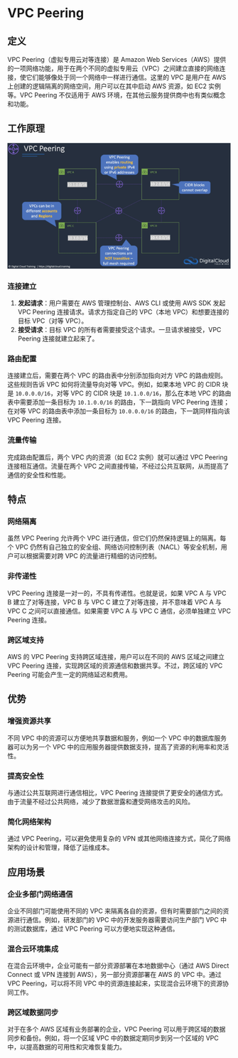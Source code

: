 # VPC Peering

## 定义

VPC Peering（虚拟专用云对等连接）是 Amazon Web
Services（AWS）提供的一项网络功能，用于在两个不同的虚拟专用云（VPC）之间建立直接的网络连接，使它们能够像处于同一个网络中一样进行通信。这里的
VPC 是用户在 AWS 上创建的逻辑隔离的网络空间，用户可以在其中启动 AWS 资源，如 EC2 实例等。VPC Peering 不仅适用于 AWS
环境，在其他云服务提供商中也有类似概念和功能。

## 工作原理

![img.png](../../../../static/img/AWS/img_1.png)

### 连接建立

1. **发起请求**：用户需要在 AWS 管理控制台、AWS CLI 或使用 AWS SDK 发起 VPC Peering 连接请求。请求方指定自己的 VPC（本地
   VPC）和想要连接的目标 VPC（对等 VPC）。
2. **接受请求**：目标 VPC 的所有者需要接受这个请求。一旦请求被接受，VPC Peering 连接就建立起来了。

### 路由配置

连接建立后，需要在两个 VPC 的路由表中分别添加指向对方 VPC 的路由规则。这些规则告诉 VPC 如何将流量导向对等 VPC。例如，如果本地
VPC 的 CIDR 块是 `10.0.0.0/16`，对等 VPC 的 CIDR 块是 `10.1.0.0/16`，那么在本地 VPC 的路由表中需要添加一条目标为
`10.1.0.0/16` 的路由，下一跳指向 VPC Peering 连接；在对等 VPC 的路由表中添加一条目标为 `10.0.0.0/16` 的路由，下一跳同样指向该
VPC Peering 连接。

### 流量传输

完成路由配置后，两个 VPC 内的资源（如 EC2 实例）就可以通过 VPC Peering 连接相互通信。流量在两个 VPC
之间直接传输，不经过公共互联网，从而提高了通信的安全性和性能。

## 特点

### 网络隔离

虽然 VPC Peering 允许两个 VPC 进行通信，但它们仍然保持逻辑上的隔离。每个 VPC 仍然有自己独立的安全组、网络访问控制列表（NACL）等安全机制，用户可以根据需要对跨
VPC 的流量进行精细的访问控制。

### 非传递性

VPC Peering 连接是一对一的，不具有传递性。也就是说，如果 VPC A 与 VPC B 建立了对等连接，VPC B 与 VPC C 建立了对等连接，并不意味着
VPC A 与 VPC C 之间可以直接通信。如果需要 VPC A 与 VPC C 通信，必须单独建立 VPC Peering 连接。

### 跨区域支持

AWS 的 VPC Peering 支持跨区域连接，用户可以在不同的 AWS 区域之间建立 VPC Peering 连接，实现跨区域的资源通信和数据共享。不过，跨区域的
VPC Peering 可能会产生一定的网络延迟和费用。

## 优势

### 增强资源共享

不同 VPC 中的资源可以方便地共享数据和服务，例如一个 VPC 中的数据库服务器可以为另一个 VPC 中的应用服务器提供数据支持，提高了资源的利用率和灵活性。

### 提高安全性

与通过公共互联网进行通信相比，VPC Peering 连接提供了更安全的通信方式。由于流量不经过公共网络，减少了数据泄露和遭受网络攻击的风险。

### 简化网络架构

通过 VPC Peering，可以避免使用复杂的 VPN 或其他网络连接方式，简化了网络架构的设计和管理，降低了运维成本。

## 应用场景

### 企业多部门网络通信

企业不同部门可能使用不同的 VPC 来隔离各自的资源，但有时需要部门之间的资源进行通信。例如，研发部门的 VPC 中的开发服务器需要访问生产部门
VPC 中的测试数据库，通过 VPC Peering 可以方便地实现这种通信。

### 混合云环境集成

在混合云环境中，企业可能有一部分资源部署在本地数据中心（通过 AWS Direct Connect 或 VPN 连接到 AWS），另一部分资源部署在 AWS
的 VPC 中。通过 VPC Peering，可以将不同 VPC 中的资源连接起来，实现混合云环境下的资源协同工作。

### 跨区域数据同步

对于在多个 AWS 区域有业务部署的企业，VPC Peering 可以用于跨区域的数据同步和备份。例如，将一个区域 VPC 中的数据定期同步到另一个区域的
VPC 中，以提高数据的可用性和灾难恢复能力。 